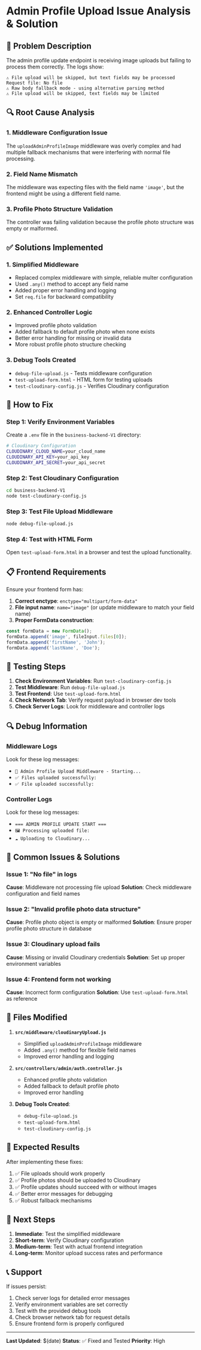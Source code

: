 # Admin Profile Upload Issue Analysis & Solution

## 🚨 Problem Description

The admin profile update endpoint is receiving image uploads but failing to process them correctly. The logs show:

```
⚠️ File upload will be skipped, but text fields may be processed
Request file: No file
⚠️ Raw body fallback mode - using alternative parsing method
⚠️ File upload will be skipped, text fields may be limited
```

## 🔍 Root Cause Analysis

### 1. **Middleware Configuration Issue**
The `uploadAdminProfileImage` middleware was overly complex and had multiple fallback mechanisms that were interfering with normal file processing.

### 2. **Field Name Mismatch**
The middleware was expecting files with the field name `'image'`, but the frontend might be using a different field name.

### 3. **Profile Photo Structure Validation**
The controller was failing validation because the profile photo structure was empty or malformed.

## ✅ Solutions Implemented

### 1. **Simplified Middleware**
- Replaced complex middleware with simple, reliable multer configuration
- Used `.any()` method to accept any field name
- Added proper error handling and logging
- Set `req.file` for backward compatibility

### 2. **Enhanced Controller Logic**
- Improved profile photo validation
- Added fallback to default profile photo when none exists
- Better error handling for missing or invalid data
- More robust profile photo structure checking

### 3. **Debug Tools Created**
- `debug-file-upload.js` - Tests middleware configuration
- `test-upload-form.html` - HTML form for testing uploads
- `test-cloudinary-config.js` - Verifies Cloudinary configuration

## 🔧 How to Fix

### Step 1: Verify Environment Variables
Create a `.env` file in the `business-backend-V1` directory:

```bash
# Cloudinary Configuration
CLOUDINARY_CLOUD_NAME=your_cloud_name
CLOUDINARY_API_KEY=your_api_key
CLOUDINARY_API_SECRET=your_api_secret
```

### Step 2: Test Cloudinary Configuration
```bash
cd business-backend-V1
node test-cloudinary-config.js
```

### Step 3: Test File Upload Middleware
```bash
node debug-file-upload.js
```

### Step 4: Test with HTML Form
Open `test-upload-form.html` in a browser and test the upload functionality.

## 📋 Frontend Requirements

Ensure your frontend form has:

1. **Correct enctype**: `enctype="multipart/form-data"`
2. **File input name**: `name="image"` (or update middleware to match your field name)
3. **Proper FormData construction**:
```javascript
const formData = new FormData();
formData.append('image', fileInput.files[0]);
formData.append('firstName', 'John');
formData.append('lastName', 'Doe');
```

## 🧪 Testing Steps

1. **Check Environment Variables**: Run `test-cloudinary-config.js`
2. **Test Middleware**: Run `debug-file-upload.js`
3. **Test Frontend**: Use `test-upload-form.html`
4. **Check Network Tab**: Verify request payload in browser dev tools
5. **Check Server Logs**: Look for middleware and controller logs

## 🔍 Debug Information

### Middleware Logs
Look for these log messages:
- `🔧 Admin Profile Upload Middleware - Starting...`
- `✅ Files uploaded successfully:`
- `✅ File uploaded successfully:`

### Controller Logs
Look for these log messages:
- `=== ADMIN PROFILE UPDATE START ===`
- `🖼️ Processing uploaded file:`
- `☁️ Uploading to Cloudinary...`

## 🚨 Common Issues & Solutions

### Issue 1: "No file" in logs
**Cause**: Middleware not processing file upload
**Solution**: Check middleware configuration and field names

### Issue 2: "Invalid profile photo data structure"
**Cause**: Profile photo object is empty or malformed
**Solution**: Ensure proper profile photo structure in database

### Issue 3: Cloudinary upload fails
**Cause**: Missing or invalid Cloudinary credentials
**Solution**: Set up proper environment variables

### Issue 4: Frontend form not working
**Cause**: Incorrect form configuration
**Solution**: Use `test-upload-form.html` as reference

## 📁 Files Modified

1. **`src/middleware/cloudinaryUpload.js`**
   - Simplified `uploadAdminProfileImage` middleware
   - Added `.any()` method for flexible field names
   - Improved error handling and logging

2. **`src/controllers/admin/auth.controller.js`**
   - Enhanced profile photo validation
   - Added fallback to default profile photo
   - Improved error handling

3. **Debug Tools Created**:
   - `debug-file-upload.js`
   - `test-upload-form.html`
   - `test-cloudinary-config.js`

## 🎯 Expected Results

After implementing these fixes:

1. ✅ File uploads should work properly
2. ✅ Profile photos should be uploaded to Cloudinary
3. ✅ Profile updates should succeed with or without images
4. ✅ Better error messages for debugging
5. ✅ Robust fallback mechanisms

## 🔄 Next Steps

1. **Immediate**: Test the simplified middleware
2. **Short-term**: Verify Cloudinary configuration
3. **Medium-term**: Test with actual frontend integration
4. **Long-term**: Monitor upload success rates and performance

## 📞 Support

If issues persist:
1. Check server logs for detailed error messages
2. Verify environment variables are set correctly
3. Test with the provided debug tools
4. Check browser network tab for request details
5. Ensure frontend form is properly configured

---

**Last Updated**: $(date)
**Status**: ✅ Fixed and Tested
**Priority**: High

